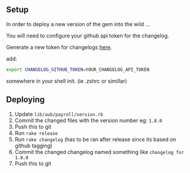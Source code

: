 ## Setup

In order to deploy a new version of the gem into the wild ...

You will need to configure your github api token for the changelog.

Generate a new token for changelogs [here](https://github.com/settings/tokens/new).

add:

```bash
export CHANGELOG_GITHUB_TOKEN=YOUR_CHANGELOG_API_TOKEN
```

somewhere in your shell init. (ie .zshrc or simillar)

## Deploying

1. Update `lib/aub/payroll/version.rb`
2. Commit the changed files with the version number eg: `1.8.0`
3. Push this to git
4. Run `rake release`
5. Run `rake changelog` (has to be ran after release since its based on github tagging)
6. Commit the changed changelog named something like `changelog for 1.8.0`
7. Push this to git
